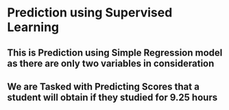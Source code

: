 # Prediction using Supervised Learning

## This is Prediction using Simple Regression model as there are only two variables in consideration

## We are Tasked with Predicting Scores that a student will obtain if they studied for 9.25 hours
